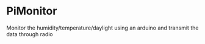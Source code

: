# PiMonitor
Monitor the humidity/temperature/daylight using an arduino and transmit the data through radio
